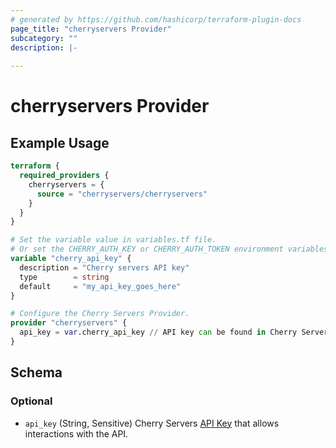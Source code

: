 ```yaml
---
# generated by https://github.com/hashicorp/terraform-plugin-docs
page_title: "cherryservers Provider"
subcategory: ""
description: |-
  
---
```


# cherryservers Provider



## Example Usage

```terraform
terraform {
  required_providers {
    cherryservers = {
      source = "cherryservers/cherryservers"
    }
  }
}

# Set the variable value in variables.tf file.
# Or set the CHERRY_AUTH_KEY or CHERRY_AUTH_TOKEN environment variables.
variable "cherry_api_key" {
  description = "Cherry servers API key"
  type        = string
  default     = "my_api_key_goes_here"
}

# Configure the Cherry Servers Provider.
provider "cherryservers" {
  api_key = var.cherry_api_key // API key can be found in Cherry Servers client portal - https://portal.cherryservers.com/settings/api-keys
}
```

<!-- schema generated by tfplugindocs -->
## Schema

### Optional

- `api_key` (String, Sensitive) Cherry Servers [API Key](https://portal.cherryservers.com/settings/api-keys) that allows interactions with the API.
